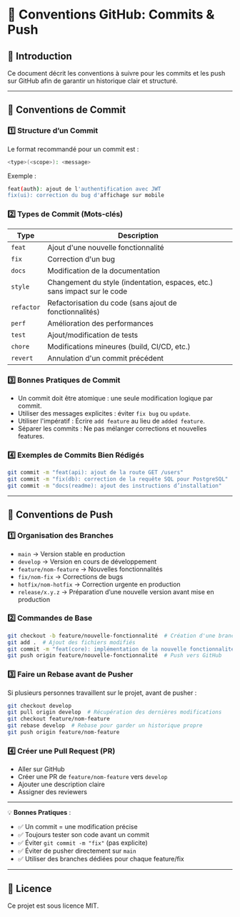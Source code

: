 # 🌟 Conventions GitHub: Commits & Push

## 📌 Introduction

Ce document décrit les conventions à suivre pour les commits et les push sur GitHub afin de garantir un historique clair et structuré.

---

## 🔹 Conventions de Commit

### 1️⃣ Structure d’un Commit

Le format recommandé pour un commit est :

```sh
<type>(<scope>): <message>
```

Exemple :

```sh
feat(auth): ajout de l'authentification avec JWT
fix(ui): correction du bug d'affichage sur mobile
```

### 2️⃣ Types de Commit (Mots-clés)

| **Type**   | **Description** |
|------------|----------------|
| `feat`     | Ajout d'une nouvelle fonctionnalité |
| `fix`      | Correction d'un bug |
| `docs`     | Modification de la documentation |
| `style`    | Changement du style (indentation, espaces, etc.) sans impact sur le code |
| `refactor` | Refactorisation du code (sans ajout de fonctionnalités) |
| `perf`     | Amélioration des performances |
| `test`     | Ajout/modification de tests |
| `chore`    | Modifications mineures (build, CI/CD, etc.) |
| `revert`   | Annulation d'un commit précédent |

### 3️⃣ Bonnes Pratiques de Commit

- Un commit doit être atomique : une seule modification logique par commit.
- Utiliser des messages explicites : éviter `fix bug` ou `update`.
- Utiliser l'impératif : Écrire `add feature` au lieu de `added feature`.
- Séparer les commits : Ne pas mélanger corrections et nouvelles features.

### 4️⃣ Exemples de Commits Bien Rédigés

```sh
git commit -m "feat(api): ajout de la route GET /users"
git commit -m "fix(db): correction de la requête SQL pour PostgreSQL"
git commit -m "docs(readme): ajout des instructions d’installation"
```

---

## 🔹 Conventions de Push

### 1️⃣ Organisation des Branches

- `main` → Version stable en production  
- `develop` → Version en cours de développement  
- `feature/nom-feature` → Nouvelles fonctionnalités  
- `fix/nom-fix` → Corrections de bugs  
- `hotfix/nom-hotfix` → Correction urgente en production  
- `release/x.y.z` → Préparation d’une nouvelle version avant mise en production

### 2️⃣ Commandes de Base

```sh
git checkout -b feature/nouvelle-fonctionnalité  # Création d'une branche
git add .  # Ajout des fichiers modifiés
git commit -m "feat(core): implémentation de la nouvelle fonctionnalité"
git push origin feature/nouvelle-fonctionnalité  # Push vers GitHub
```

### 3️⃣ Faire un Rebase avant de Pusher

Si plusieurs personnes travaillent sur le projet, avant de pusher :

```sh
git checkout develop
git pull origin develop  # Récupération des dernières modifications
git checkout feature/nom-feature
git rebase develop  # Rebase pour garder un historique propre
git push origin feature/nom-feature
```

### 4️⃣ Créer une Pull Request (PR)

- Aller sur GitHub  
- Créer une PR de `feature/nom-feature` vers `develop`  
- Ajouter une description claire  
- Assigner des reviewers  

---

💡 **Bonnes Pratiques** :
- ✅ Un commit = une modification précise  
- ✅ Toujours tester son code avant un commit  
- ✅ Éviter `git commit -m "fix"` (pas explicite)  
- ✅ Éviter de pusher directement sur `main`  
- ✅ Utiliser des branches dédiées pour chaque feature/fix  

---

## 📜 Licence

Ce projet est sous licence MIT.
